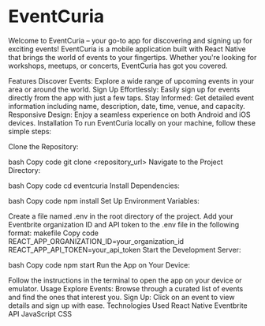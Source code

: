 # <span style="font-size:36px;">EventCuria</span>
Welcome to EventCuria – your go-to app for discovering and signing up for exciting events! EventCuria is a mobile application built with React Native that brings the world of events to your fingertips. Whether you're looking for workshops, meetups, or concerts, EventCuria has got you covered.

Features
Discover Events: Explore a wide range of upcoming events in your area or around the world.
Sign Up Effortlessly: Easily sign up for events directly from the app with just a few taps.
Stay Informed: Get detailed event information including name, description, date, time, venue, and capacity.
Responsive Design: Enjoy a seamless experience on both Android and iOS devices.
Installation
To run EventCuria locally on your machine, follow these simple steps:

Clone the Repository:

bash
Copy code
git clone <repository_url>
Navigate to the Project Directory:

bash
Copy code
cd eventcuria
Install Dependencies:

bash
Copy code
npm install
Set Up Environment Variables:

Create a file named .env in the root directory of the project.
Add your Eventbrite organization ID and API token to the .env file in the following format:
makefile
Copy code
REACT_APP_ORGANIZATION_ID=your_organization_id
REACT_APP_API_TOKEN=your_api_token
Start the Development Server:

bash
Copy code
npm start
Run the App on Your Device:

Follow the instructions in the terminal to open the app on your device or emulator.
Usage
Explore Events: Browse through a curated list of events and find the ones that interest you.
Sign Up: Click on an event to view details and sign up with ease.
Technologies Used
React Native
Eventbrite API
JavaScript
CSS
